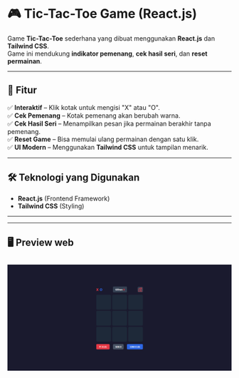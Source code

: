 # 🎮 Tic-Tac-Toe Game (React.js)

Game **Tic-Tac-Toe** sederhana yang dibuat menggunakan **React.js** dan **Tailwind CSS**.  
Game ini mendukung **indikator pemenang**, **cek hasil seri**, dan **reset permainan**.

---

## 🚀 Fitur
✅ **Interaktif** – Klik kotak untuk mengisi "X" atau "O".  
✅ **Cek Pemenang** – Kotak pemenang akan berubah warna.  
✅ **Cek Hasil Seri** – Menampilkan pesan jika permainan berakhir tanpa pemenang.  
✅ **Reset Game** – Bisa memulai ulang permainan dengan satu klik.  
✅ **UI Modern** – Menggunakan **Tailwind CSS** untuk tampilan menarik.  

---

## 🛠️ Teknologi yang Digunakan
- **React.js** (Frontend Framework)  
- **Tailwind CSS** (Styling)  

---


---

## 🖥️ Preview web
[![Tic-Tac-Toe Screenshot](previewgame.png)](https://tic-tac-toe-ziran.netlify.app/)
---

